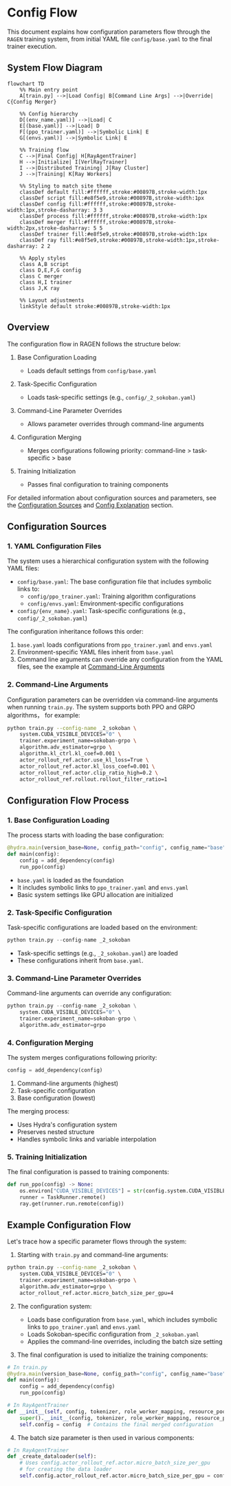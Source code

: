 # Config Flow
This document explains how configuration parameters flow through the `RAGEN` training system, from initial YAML file `config/base.yaml` to the final trainer execution.

## System Flow Diagram

```mermaid
flowchart TD
    %% Main entry point
    A[train.py] -->|Load Config| B[Command Line Args] -->|Override| C{Config Merger}
    
    %% Config hierarchy
    D[(env_name.yaml)] -->|Load| C
    E[(base.yaml)] -->|Load| D
    F[(ppo_trainer.yaml)] -->|Symbolic Link| E
    G[(envs.yaml)] -->|Symbolic Link| E
    
    %% Training flow
    C -->|Final Config| H[RayAgentTrainer]
    H -->|Initialize| I[VerlRayTrainer]
    I -->|Distributed Training| J[Ray Cluster]
    J -->|Training| K[Ray Workers]

    %% Styling to match site theme
    classDef default fill:#ffffff,stroke:#00897B,stroke-width:1px
    classDef script fill:#e8f5e9,stroke:#00897B,stroke-width:1px
    classDef config fill:#ffffff,stroke:#00897B,stroke-width:1px,stroke-dasharray: 3 3
    classDef process fill:#ffffff,stroke:#00897B,stroke-width:1px
    classDef merger fill:#ffffff,stroke:#00897B,stroke-width:2px,stroke-dasharray: 5 5
    classDef trainer fill:#e8f5e9,stroke:#00897B,stroke-width:1px
    classDef ray fill:#e8f5e9,stroke:#00897B,stroke-width:1px,stroke-dasharray: 2 2

    %% Apply styles
    class A,B script
    class D,E,F,G config
    class C merger
    class H,I trainer
    class J,K ray
    
    %% Layout adjustments
    linkStyle default stroke:#00897B,stroke-width:1px
```

## Overview

The configuration flow in RAGEN follows the structure below:

1. Base Configuration Loading  
    - Loads default settings from `config/base.yaml`

2. Task-Specific Configuration  
    - Loads task-specific settings (e.g., `config/_2_sokoban.yaml`)

3. Command-Line Parameter Overrides  
    - Allows parameter overrides through command-line arguments

4. Configuration Merging  
    - Merges configurations following priority: command-line > task-specific > base

5. Training Initialization  
    - Passes final configuration to training components

For detailed information about configuration sources and parameters, see the [Configuration Sources](#configuration-sources) and [Config Explanation](config_exp.md) section.

## Configuration Sources

### 1. YAML Configuration Files

The system uses a hierarchical configuration system with the following YAML files:

- `config/base.yaml`: The base configuration file that includes symbolic links to:
    - `config/ppo_trainer.yaml`: Training algorithm configurations
    - `config/envs.yaml`: Environment-specific configurations
- `config/{env_name}.yaml`: Task-specific configurations (e.g., `config/_2_sokoban.yaml`)

The configuration inheritance follows this order:

1. `base.yaml` loads configurations from `ppo_trainer.yaml` and `envs.yaml`
2. Environment-specific YAML files inherit from `base.yaml`
3. Command line arguments can override any configuration from the YAML files, see the example at [Command-Line Arguments](#command-line-arguments)

### 2. Command-Line Arguments

Configuration parameters can be overridden via command-line arguments when running `train.py`. The system supports both PPO and GRPO algorithms， for example:

```bash
python train.py --config-name _2_sokoban \
    system.CUDA_VISIBLE_DEVICES="0" \
    trainer.experiment_name=sokoban-grpo \
    algorithm.adv_estimator=grpo \
    algorithm.kl_ctrl.kl_coef=0.001 \
    actor_rollout_ref.actor.use_kl_loss=True \
    actor_rollout_ref.actor.kl_loss_coef=0.001 \
    actor_rollout_ref.actor.clip_ratio_high=0.2 \
    actor_rollout_ref.rollout.rollout_filter_ratio=1
```

## Configuration Flow Process

### 1. Base Configuration Loading

The process starts with loading the base configuration:

```python
@hydra.main(version_base=None, config_path="config", config_name="base")
def main(config):
    config = add_dependency(config)
    run_ppo(config)
```

- `base.yaml` is loaded as the foundation
- It includes symbolic links to `ppo_trainer.yaml` and `envs.yaml`
- Basic system settings like GPU allocation are initialized

### 2. Task-Specific Configuration

Task-specific configurations are loaded based on the environment:

```python
python train.py --config-name _2_sokoban
```

- Task-specific settings (e.g., `_2_sokoban.yaml`) are loaded
- These configurations inherit from `base.yaml`.

### 3. Command-Line Parameter Overrides

Command-line arguments can override any configuration:

```python
python train.py --config-name _2_sokoban \
    system.CUDA_VISIBLE_DEVICES="0" \
    trainer.experiment_name=sokoban-grpo \
    algorithm.adv_estimator=grpo
```

### 4. Configuration Merging

The system merges configurations following priority:

```python
config = add_dependency(config)
```

1. Command-line arguments (highest)
2. Task-specific configuration
3. Base configuration (lowest)

The merging process:

- Uses Hydra's configuration system
- Preserves nested structure
- Handles symbolic links and variable interpolation

### 5. Training Initialization

The final configuration is passed to training components:

```python
def run_ppo(config) -> None:
    os.environ["CUDA_VISIBLE_DEVICES"] = str(config.system.CUDA_VISIBLE_DEVICES)
    runner = TaskRunner.remote()
    ray.get(runner.run.remote(config))
```

## Example Configuration Flow

Let's trace how a specific parameter flows through the system:

1. Starting with `train.py` and command-line arguments:
```bash
python train.py --config-name _2_sokoban \
    system.CUDA_VISIBLE_DEVICES="0" \
    trainer.experiment_name=sokoban-grpo \
    algorithm.adv_estimator=grpo \
    actor_rollout_ref.actor.micro_batch_size_per_gpu=4
```

2. The configuration system:

    - Loads base configuration from `base.yaml`, which includes symbolic links to `ppo_trainer.yaml` and `envs.yaml`
    - Loads Sokoban-specific configuration from `_2_sokoban.yaml`
    - Applies the command-line overrides, including the batch size setting

3. The final configuration is used to initialize the training components:
```python
# In train.py
@hydra.main(version_base=None, config_path="config", config_name="base")
def main(config):
    config = add_dependency(config)
    run_ppo(config)

# In RayAgentTrainer
def __init__(self, config, tokenizer, role_worker_mapping, resource_pool_manager, ...):
    super().__init__(config, tokenizer, role_worker_mapping, resource_pool_manager, ...)
    self.config = config  # Contains the final merged configuration
```

4. The batch size parameter is then used in various components:
```python
# In RayAgentTrainer
def _create_dataloader(self):
    # Uses config.actor_rollout_ref.actor.micro_batch_size_per_gpu
    # for creating the data loader
    self.config.actor_rollout_ref.actor.micro_batch_size_per_gpu = config.micro_batch_size_per_gpu
```
